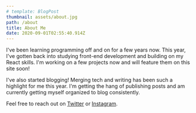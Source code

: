 ```yaml
---
# template: BlogPost
thumbnail: assets/about.jpg
path: /about
title: About Me
date: 2020-09-01T02:55:40.914Z
---
```

I've been learning programming off and on for a few years now. This year, I've gotten back into studying front-end development and building on my React skills. I'm working on a few projects now and will feature them on this site soon!

I've also started blogging! Merging tech and writing has been such a highlight for me this year. I'm getting the hang of publishing posts and am currently getting myself organized to blog consistently.

Feel free to reach out on [Twitter](https://twitter.com/anaveecodes) or [Instagram](https://instagram.com/anaveecodes).
